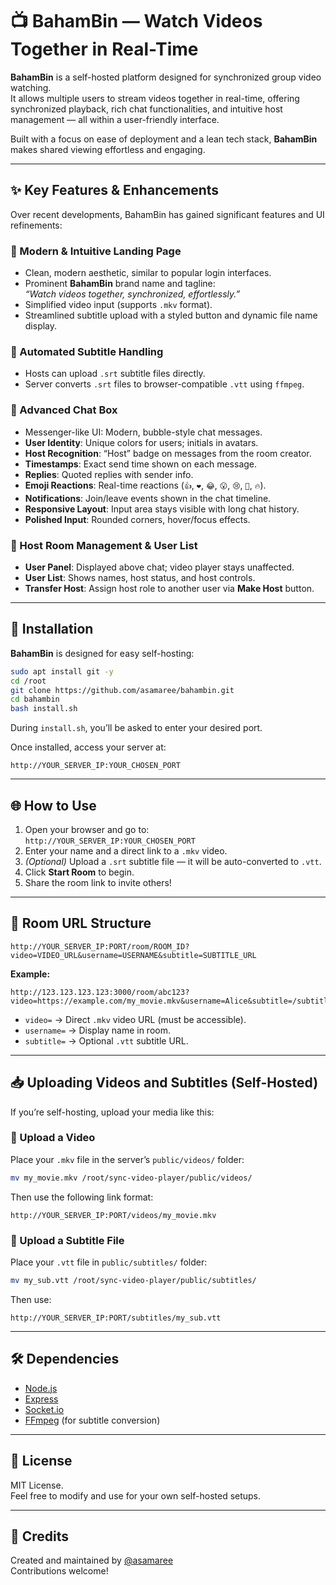 
# 📺 BahamBin — Watch Videos Together in Real-Time

**BahamBin** is a self-hosted platform designed for synchronized group video watching.  
It allows multiple users to stream videos together in real-time, offering synchronized playback, rich chat functionalities, and intuitive host management — all within a user-friendly interface.

Built with a focus on ease of deployment and a lean tech stack, **BahamBin** makes shared viewing effortless and engaging.

---

## ✨ Key Features & Enhancements

Over recent developments, BahamBin has gained significant features and UI refinements:

### 🔹 Modern & Intuitive Landing Page

- Clean, modern aesthetic, similar to popular login interfaces.
- Prominent **BahamBin** brand name and tagline:  
  _“Watch videos together, synchronized, effortlessly.”_
- Simplified video input (supports `.mkv` format).
- Streamlined subtitle upload with a styled button and dynamic file name display.

### 🔹 Automated Subtitle Handling

- Hosts can upload `.srt` subtitle files directly.
- Server converts `.srt` files to browser-compatible `.vtt` using `ffmpeg`.

### 🔹 Advanced Chat Box

- Messenger-like UI: Modern, bubble-style chat messages.
- **User Identity**: Unique colors for users; initials in avatars.
- **Host Recognition**: “Host” badge on messages from the room creator.
- **Timestamps**: Exact send time shown on each message.
- **Replies**: Quoted replies with sender info.
- **Emoji Reactions**: Real-time reactions (`👍`, `❤️`, `😂`, `😮`, `😢`, `👏`, `🔥`).
- **Notifications**: Join/leave events shown in the chat timeline.
- **Responsive Layout**: Input area stays visible with long chat history.
- **Polished Input**: Rounded corners, hover/focus effects.

### 🔹 Host Room Management & User List

- **User Panel**: Displayed above chat; video player stays unaffected.
- **User List**: Shows names, host status, and host controls.
- **Transfer Host**: Assign host role to another user via **Make Host** button.

---

## 🚀 Installation

**BahamBin** is designed for easy self-hosting:

```bash
sudo apt install git -y
cd /root
git clone https://github.com/asamaree/bahambin.git
cd bahambin
bash install.sh
```

During `install.sh`, you’ll be asked to enter your desired port.

Once installed, access your server at:

```
http://YOUR_SERVER_IP:YOUR_CHOSEN_PORT
```

---

## 🌐 How to Use

1. Open your browser and go to:  
   `http://YOUR_SERVER_IP:YOUR_CHOSEN_PORT`
2. Enter your name and a direct link to a `.mkv` video.
3. _(Optional)_ Upload a `.srt` subtitle file — it will be auto-converted to `.vtt`.
4. Click **Start Room** to begin.
5. Share the room link to invite others!

---

## 🔗 Room URL Structure

```
http://YOUR_SERVER_IP:PORT/room/ROOM_ID?video=VIDEO_URL&username=USERNAME&subtitle=SUBTITLE_URL
```

**Example:**

```
http://123.123.123.123:3000/room/abc123?video=https://example.com/my_movie.mkv&username=Alice&subtitle=/subtitles/my_sub.vtt
```

- `video=` → Direct `.mkv` video URL (must be accessible).
- `username=` → Display name in room.
- `subtitle=` → Optional `.vtt` subtitle URL.

---

## 📥 Uploading Videos and Subtitles (Self-Hosted)

If you’re self-hosting, upload your media like this:

### 🔹 Upload a Video

Place your `.mkv` file in the server’s `public/videos/` folder:

```bash
mv my_movie.mkv /root/sync-video-player/public/videos/
```

Then use the following link format:

```
http://YOUR_SERVER_IP:PORT/videos/my_movie.mkv
```

### 🔹 Upload a Subtitle File

Place your `.vtt` file in `public/subtitles/` folder:

```bash
mv my_sub.vtt /root/sync-video-player/public/subtitles/
```

Then use:

```
http://YOUR_SERVER_IP:PORT/subtitles/my_sub.vtt
```

---

## 🛠️ Dependencies

- [Node.js](https://nodejs.org/)
- [Express](https://expressjs.com/)
- [Socket.io](https://socket.io/)
- [FFmpeg](https://ffmpeg.org/) (for subtitle conversion)

---

## 📄 License

MIT License.  
Feel free to modify and use for your own self-hosted setups.

---

## 🙌 Credits

Created and maintained by [@asamaree](https://github.com/asamaree)  
Contributions welcome!
